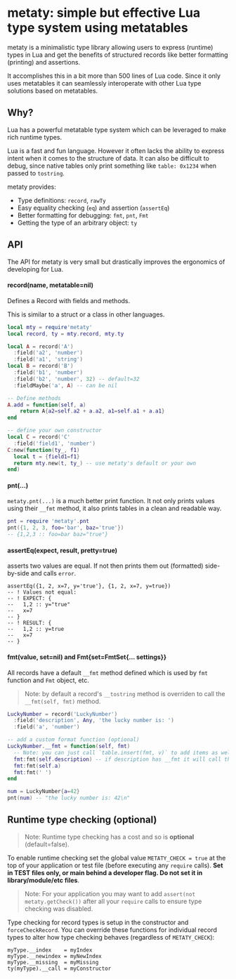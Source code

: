 # metaty: simple but effective Lua type system using metatables

metaty is a minimalistic type library allowing users to express (runtime) types
in Lua and get the benefits of structured records like better formatting
(printing) and assertions.

It accomplishes this in a bit more than 500 lines of Lua code. Since it only
uses metatables it can seamlessly interoperate with other Lua type solutions
based on metatables.

## Why?

Lua has a powerful metatable type system which can be leveraged to make rich
runtime types.

Lua is a fast and fun language. However it often lacks the ability to express
intent when it comes to the structure of data. It can also be difficult to
debug, since native tables only print something like `table: 0x1234` when
passed to `tostring`.

metaty provides:

* Type definitions: `record`, `rawTy`
* Easy equality checking (`eq`) and assertion (`assertEq`)
* Better formatting for debugging: `fmt`, `pnt`, `Fmt`
* Getting the type of an arbitrary object: `ty`

## API

The API for metaty is very small but drastically improves the ergonomics of
developing for Lua.

#### record(name, metatable=nil)

Defines a Record with fields and methods.

This is similar to a struct or a class in other languages.

```lua
local mty = require'metaty'
local record, ty = mty.record, mty.ty

local A = record('A')
  :field('a2', 'number')
  :field('a1', 'string')
local B = record('B')
  :field('b1', 'number')
  :field('b2', 'number', 32) -- default=32
  :fieldMaybe('a', A) -- can be nil

-- Define methods
A.add = function(self, a)
    return A{a2=self.a2 + a.a2, a1=self.a1 + a.a1}
end

-- define your own constructor
local C = record('C'
  :field('field1', 'number')
C:new(function(ty_, f1)
  local t = {field1=f1}
  return mty.new(t, ty_) -- use metaty's default or your own
end)
```

#### pnt(...)

`metaty.pnt(...)` is a much better print function. It not only prints values
using their `__fmt` method, it also prints tables in a clean and readable way.

```lua
pnt = require 'metaty'.pnt
pnt({1, 2, 3, foo='bar', baz='true'})
-- {1,2,3 :: foo=bar baz="true"}
```

#### assertEq(expect, result, pretty=true)

asserts two values are equal. If not then prints them out (formatted)
side-by-side and calls `error`.

```
assertEq({1, 2, x=7, y='true'}, {1, 2, x=7, y=true})
-- ! Values not equal:
-- ! EXPECT: {
--   1,2 :: y="true"
--   x=7
-- }
-- ! RESULT: {
--   1,2 :: y=true
--   x=7
-- }
```

#### fmt(value, set=nil) and Fmt{set=FmtSet{... settings}}

All records have a default `__fmt` method defined which is used by `fmt`
function and `Fmt` object, etc.

> Note: by default a record's `__tostring` method is overriden to call the
> `__fmt(self, fmt)` method.

```lua
LuckyNumber = record('LuckyNumber')
  :field('description', Any, 'the lucky number is: ')
  :field('a', 'number')

-- add a custom format function (optional)
LuckyNumber.__fmt = function(self, fmt)
  -- Note: you can just call `table.insert(fmt, v)` to add items as well
  fmt:fmt(self.description) -- if description has __fmt it will call that.
  fmt:fmt(self.a)
  fmt:fmt(' ')
end

num = LuckyNumber{a=42}
pnt(num) -- "the lucky number is: 42\n"
```

## Runtime type checking (optional)

> Note: Runtime type checking has a cost and so is **optional**
> (default=false).

To enable runtime checking set the global value `METATY_CHECK = true` at
the top of your application or test file (before executing any `require` calls).
**Set in TEST files only, or main behind a developer flag. Do not set it in
library/module/etc files**.

> Note: For your application you may want to add `assert(not metaty.getCheck())`
> after all your `require` calls to ensure type checking was disabled.

Type checking for record types is setup in the constructor and
`forceCheckRecord`.  You can override these functions for individual record
types to alter how type checking behaves (regardless of `METATY_CHECK`):

```
myType.__index    = myIndex
myType.__newindex = myNewIndex
myType.__missing  = myMissing
ty(myType).__call = myConstructor
```
